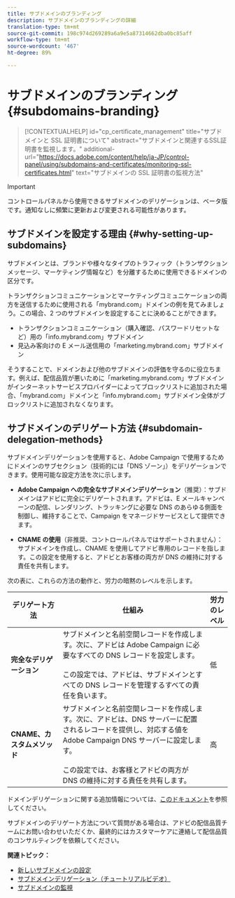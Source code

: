 ```yaml
---
title: サブドメインのブランディング
description: サブドメインのブランディングの詳細
translation-type: tm+mt
source-git-commit: 198c974d269289a6a9e5a87314662dba0bc85aff
workflow-type: tm+mt
source-wordcount: '467'
ht-degree: 89%

---
```



# サブドメインのブランディング {#subdomains-branding}

>[!CONTEXTUALHELP]
>id="cp_certificate_management"
>title="サブドメインと SSL 証明書について"
>abstract="サブドメインと関連するSSL証明書を監視します。"
>additional-url="https://docs.adobe.com/content/help/ja-JP/control-panel/using/subdomains-and-certificates/monitoring-ssl-certificates.html" text="サブドメインの SSL 証明書の監視方法"

>[!IMPORTANT]
>
>コントロールパネルから使用できるサブドメインのデリゲーションは、ベータ版です。通知なしに頻繁に更新および変更される可能性があります。

## サブドメインを設定する理由 {#why-setting-up-subdomains}

サブドメインとは、ブランドや様々なタイプのトラフィック（トランザクションメッセージ、マーケティング情報など）を分離するために使用できるドメインの区分です。

トランザクションコミュニケーションとマーケティングコミュニケーションの両方を送信するために使用される「mybrand.com」ドメインの例を見てみましょう。この場合、2 つのサブドメインを設定することに決めることができます。

* トランザクションコミュニケーション（購入確認、パスワードリセットなど）用の「info.mybrand.com」サブドメイン
* 見込み客向けの E メール送信用の「marketing.mybrand.com」サブドメイン

そうすることで、ドメインおよび他のサブドメインの評価を守るのに役立ちます。例えば、配信品質が悪いために「marketing.mybrand.com」サブドメインがインターネットサービスプロバイダーによってブロックリストに追加された場合、「mybrand.com」ドメインと「info.mybrand.com」サブドメイン全体がブロックリストに追加されなくなります。

## サブドメインのデリゲート方法 {#subdomain-delegation-methods}

サブドメインデリゲーションを使用すると、Adobe Campaign で使用するためにドメインのサブセクション（技術的には「DNS ゾーン」）をデリゲーションできます。使用可能な設定方法を次に示します。

* **Adobe Campaign への完全なサブドメインデリゲーション**（推奨）：サブドメインはアドビに完全にデリゲートされます。アドビは、E メールキャンペーンの配信、レンダリング、トラッキングに必要な DNS のあらゆる側面を制御し、維持することで、Campaign をマネージドサービスとして提供できます。

* **CNAME の使用**（非推奨、コントロールパネルではサポートされません）：サブドメインを作成し、CNAME を使用してアドビ専用のレコードを指します。この設定を使用すると、アドビとお客様の両方が DNS の維持に対する責任を共有します。

次の表に、これらの方法の動作と、労力の暗黙のレベルを示します。

| デリゲート方法 | 仕組み | 労力のレベル |
|---|---|---|
| **完全なデリゲーション** | サブドメインと名前空間レコードを作成します。次に、アドビは Adobe Campaign に必要なすべての DNS レコードを設定します。<br/><br/>この設定では、アドビは、サブドメインとすべての DNS レコードを管理するすべての責任を負います。 | 低 |
| **CNAME、カスタムメソッド** | サブドメインと名前空間レコードを作成します。次に、アドビは、DNS サーバーに配置されるレコードを提供し、対応する値を Adobe Campaign DNS サーバーに設定します。<br/><br/>この設定では、お客様とアドビの両方が DNS の維持に対する責任を共有します。 | 高 |

ドメインデリゲーションに関する追加情報については、[このドキュメント](https://helpx.adobe.com/jp/campaign/kb/domain-name-delegation.html)を参照してください。

サブドメインのデリゲート方法について質問がある場合は、アドビの配信品質チームにお問い合わせいただくか、最終的にはカスタマーケアに連絡して配信品質のコンサルティングを依頼してください。

**関連トピック：**

* [新しいサブドメインの設定](../../subdomains-certificates/using/setting-up-new-subdomain.md)
* [サブドメインデリゲーション（チュートリアルビデオ）](https://docs.adobe.com/content/help/en/campaign-learn/campaign-standard-tutorials/administrating/control-panel/subdomain-delegation.html)
* [サブドメインの監視](../../subdomains-certificates/using/monitoring-subdomains.md)
